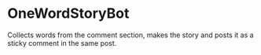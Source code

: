 # OneWordStoryBot
Collects words from the comment section, makes the story and posts it as a sticky comment in the same post.
